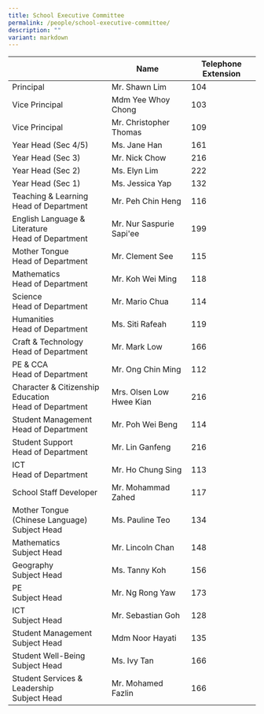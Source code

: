 ```yaml
---
title: School Executive Committee
permalink: /people/school-executive-committee/
description: ""
variant: markdown
---
```

<table>
<thead>
  <tr>
    <th></th>
    <th>Name</th>
    <th>Telephone Extension</th>
  </tr>
</thead>
<tbody>
  <tr>
    <td>Principal</td>
    <td>Mr. Shawn Lim</td>
    <td>104</td>
  </tr>
  <tr>
    <td>Vice Principal</td>
    <td>Mdm Yee Whoy Chong</td>
    <td>103</td>
  </tr>
  <tr>
    <td>Vice Principal</td>
    <td>Mr. Christopher Thomas</td>
    <td>109</td>
  </tr>
  <tr>
    <td>Year Head (Sec 4/5)</td>
    <td>Ms. Jane Han</td>
    <td>161</td>
  </tr>
  <tr>
    <td>Year Head (Sec 3)</td>
    <td>Mr. Nick Chow</td>
    <td>216</td>
  </tr>
  <tr>
    <td>Year Head (Sec 2)</td>
    <td>Ms. Elyn Lim</td>
    <td>222</td>
  </tr>
  <tr>
    <td>Year Head (Sec 1)</td>
    <td>Ms. Jessica Yap</td>
    <td>132</td>
  </tr>
  <tr>
    <td>Teaching &amp; Learning<br>Head of Department</td>
    <td>Mr. Peh Chin Heng</td>
    <td>116</td>
  </tr>
	  <tr>
    <td>English Language &amp; Literature<br>Head of Department</td>
    <td>Mr. Nur Saspurie Sapi'ee</td>
    <td>199</td>
  </tr>
  <tr>
    <td>Mother Tongue<br>Head of Department</td>
    <td>Mr. Clement See</td>
    <td>115</td>
  </tr>
  <tr>
    <td>Mathematics<br>Head of Department</td>
    <td>Mr. Koh Wei Ming</td>
    <td>118</td>
  </tr>
	  <tr>
    <td>Science<br>Head of Department</td>
    <td>Mr. Mario Chua</td>
    <td>114</td>
  </tr>
  <tr>
    <td>Humanities<br>Head of Department</td>
    <td>Ms. Siti Rafeah</td>
    <td>119</td>
  </tr>
  <tr>
    <td>Craft &amp; Technology<br>Head of Department</td>
    <td>Mr. Mark Low</td>
    <td>166</td>
  </tr>
  <tr>
    <td>PE &amp; CCA<br>Head of Department</td>
    <td>Mr. Ong Chin Ming</td>
    <td>112</td>
  </tr>
  <tr>
    <td>Character &amp; Citizenship Education<br>Head of Department</td>
    <td>Mrs. Olsen Low Hwee Kian</td>
    <td>216</td>
  </tr>
 <tr>
    <td>Student Management<br>Head of Department</td>
    <td>Mr. Poh Wei Beng</td>
    <td>114</td>
  </tr>
  <tr>
    <td>Student Support<br>Head of Department</td>
    <td>Mr. Lin Ganfeng</td>
    <td>216</td>
  </tr>
  <tr>
    <td>ICT<br>Head of Department</td>
    <td>Mr. Ho Chung Sing</td>
    <td>113</td>
  </tr>
  <tr>
    <td>School Staff Developer</td>
    <td>Mr. Mohammad Zahed</td>
    <td>117</td>
  </tr>
  <tr>
    <td>Mother Tongue (Chinese Language)<br>Subject Head</td>
    <td>Ms. Pauline Teo</td>
    <td>134</td>
  </tr>
  <tr>
    <td>Mathematics<br>Subject Head</td>
    <td>Mr. Lincoln Chan</td>
    <td>148</td>
  </tr>
  <tr>
    <td>Geography<br>Subject Head</td>
    <td>Ms. Tanny Koh</td>
    <td>156</td>
  </tr>
  <tr>
    <td>PE<br>Subject Head</td>
    <td>Mr. Ng Rong Yaw</td>
    <td>173</td>
  </tr>
  <tr>
    <td>ICT<br>Subject Head</td>
    <td>Mr. Sebastian Goh</td>
    <td>128</td>
  </tr>
  <tr>
    <td>Student Management<br>Subject Head</td>
    <td>Mdm Noor Hayati</td>
    <td>135</td>
  </tr>
  <tr>
    <td>Student Well-Being<br>Subject Head</td>
    <td>Ms. Ivy Tan</td>
    <td>166</td>
  </tr>
	  <tr>
    <td>Student Services &amp; Leadership<br>Subject Head</td>
    <td>Mr. Mohamed Fazlin </td>
    <td>166</td>
  </tr>
</tbody>
</table>